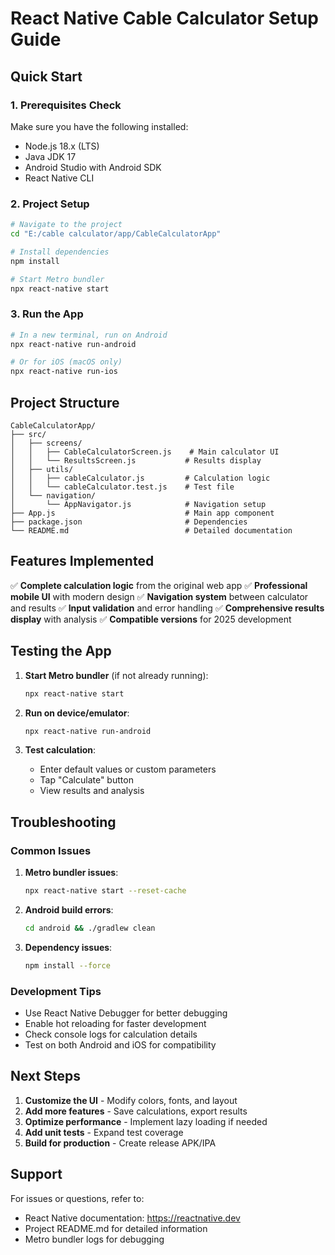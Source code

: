 # React Native Cable Calculator Setup Guide

## Quick Start

### 1. Prerequisites Check
Make sure you have the following installed:
- Node.js 18.x (LTS)
- Java JDK 17
- Android Studio with Android SDK
- React Native CLI

### 2. Project Setup
```bash
# Navigate to the project
cd "E:/cable calculator/app/CableCalculatorApp"

# Install dependencies
npm install

# Start Metro bundler
npx react-native start
```

### 3. Run the App
```bash
# In a new terminal, run on Android
npx react-native run-android

# Or for iOS (macOS only)
npx react-native run-ios
```

## Project Structure

```
CableCalculatorApp/
├── src/
│   ├── screens/
│   │   ├── CableCalculatorScreen.js    # Main calculator UI
│   │   └── ResultsScreen.js           # Results display
│   ├── utils/
│   │   ├── cableCalculator.js         # Calculation logic
│   │   └── cableCalculator.test.js    # Test file
│   └── navigation/
│       └── AppNavigator.js            # Navigation setup
├── App.js                             # Main app component
├── package.json                       # Dependencies
└── README.md                          # Detailed documentation
```

## Features Implemented

✅ **Complete calculation logic** from the original web app
✅ **Professional mobile UI** with modern design
✅ **Navigation system** between calculator and results
✅ **Input validation** and error handling
✅ **Comprehensive results display** with analysis
✅ **Compatible versions** for 2025 development

## Testing the App

1. **Start Metro bundler** (if not already running):
   ```bash
   npx react-native start
   ```

2. **Run on device/emulator**:
   ```bash
   npx react-native run-android
   ```

3. **Test calculation**:
   - Enter default values or custom parameters
   - Tap "Calculate" button
   - View results and analysis

## Troubleshooting

### Common Issues

1. **Metro bundler issues**:
   ```bash
   npx react-native start --reset-cache
   ```

2. **Android build errors**:
   ```bash
   cd android && ./gradlew clean
   ```

3. **Dependency issues**:
   ```bash
   npm install --force
   ```

### Development Tips

- Use React Native Debugger for better debugging
- Enable hot reloading for faster development
- Check console logs for calculation details
- Test on both Android and iOS for compatibility

## Next Steps

1. **Customize the UI** - Modify colors, fonts, and layout
2. **Add more features** - Save calculations, export results
3. **Optimize performance** - Implement lazy loading if needed
4. **Add unit tests** - Expand test coverage
5. **Build for production** - Create release APK/IPA

## Support

For issues or questions, refer to:
- React Native documentation: https://reactnative.dev
- Project README.md for detailed information
- Metro bundler logs for debugging 